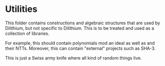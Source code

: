# Utilities

This folder contains constructions and algebraic structures that are used by Dilithium, but not specific to Dilithium.
This is to be treated and used as a collection of libraries.

For example, this should contain polynomials mod an ideal as well as and their NTTs.
Moreover, this can contain "external" projects such as SHA-3.

This is just a Swiss army knife where all kind of random things live.
